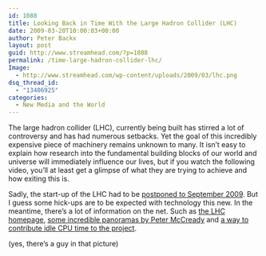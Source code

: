 ```yaml
---
id: 1088
title: Looking Back in Time With the Large Hadron Collider (LHC)
date: 2009-03-20T10:00:03+00:00
author: Peter Backx
layout: post
guid: http://www.streamhead.com/?p=1088
permalink: /time-large-hadron-collider-lhc/
Image:
  - http://www.streamhead.com/wp-content/uploads/2009/03/lhc.png
dsq_thread_id:
  - "13406925"
categories:
  - New Media and the World
---
```

The large hadron collider (LHC), currently being built has stirred a lot of controversy and has had numerous setbacks. Yet the goal of this incredibly expensive piece of machinery remains unknown to many. It isn&#8217;t easy to explain how research into the fundamental building blocks of our world and universe will immediately influence our lives, but if you watch the following video, you&#8217;ll at least get a glimpse of what they are trying to achieve and how exiting this is.



Sadly, the start-up of the LHC had to be <a title="LHC breaking news" href="http://cdsweb.cern.ch/journal/popup?name=CERNBulletin&type=breaking_news&record=1164167&ln=en" target="_blank">postponed to September 2009</a>. But I guess some hick-ups are to be expected with technology this new. In the meantime, there&#8217;s a lot of information on the net. Such as <a title="LHC homepage" href="http://lhc.web.cern.ch/lhc/" target="_blank">the LHC homepage</a>, <a title="Peter McCreadys LHC panoramas" href="http://www.nerdcore.de/wp/2009/03/02/peter-mccreadys-lhc-panoramas/" target="_blank">some incredible panoramas by Peter McCready</a> and <a title="LHC@home" href="http://lhcathome.cern.ch/" target="_blank">a way to contribute idle CPU time to the project</a>.

(yes, there&#8217;s a guy in that picture)

<!-- AddThis Advanced Settings generic via filter on the_content -->

<!-- AddThis Share Buttons generic via filter on the_content -->